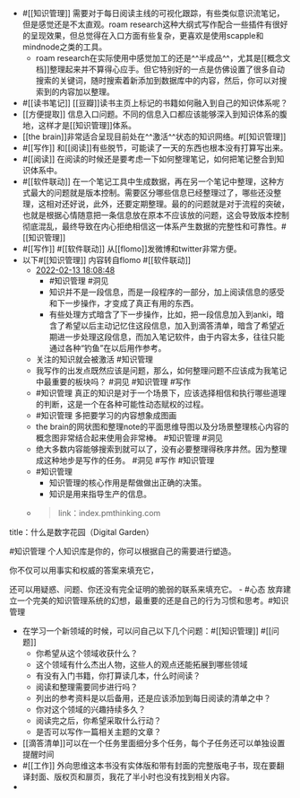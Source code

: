 - #[[知识管理]] 需要对于每日阅读主线的可视化跟踪，有些类似意识流笔记，但是感觉还是不太直观。roam research这种大纲式写作配合一些插件有很好的呈现效果，但总觉得在入口方面有些复杂，更喜欢是使用scapple和mindnode之类的工具。
    - roam research在实际使用中感觉加工的还是^^半成品^^，尤其是[[概念文档]]整理起来并不算得心应手。但它特别好的一点是仿佛设置了很多自动搜索的关键词，随时搜索着新添加到数据库中的内容，然后，你可以对搜索到的内容加以整理。
- #[[读书笔记]] [[豆瓣]]读书主页上标记的书籍如何融入到自己的知识体系呢？
- [[方便提取]] 信息入口问题。不同的信息入口都应该能够深入到知识体系的腹地，这样才是[[知识管理]]体系。
- [[the brain]]非常适合呈现目前处在^^激活^^状态的知识网络。#[[知识管理]]
- #[[写作]] 和[[阅读]]有些脱节，可能读了一天的东西也根本没有打算写出来。
- #[[阅读]] 在阅读的时候还是要考虑一下如何整理笔记，如何把笔记整合到知识体系中。
- #[[软件联动]] 在一个笔记工具中生成数据，再在另一个笔记中整理，这种方式最大的问题就是版本控制。需要区分哪些信息已经整理过了，哪些还没整理，这相对还好说，此外，还要定期整理。最的的问题就是对于流程的突破，也就是根据心情随意把一条信息放在原本不应该放的问题，这会导致版本控制彻底混乱，最终导致在内心拒绝相信这一体系产生数据的完整性和可靠性。#[[知识管理]]
- #[[写作]] #[[软件联动]] 从[[flomo]]发微博和twitter非常方便。
- 以下#[[知识管理]] 内容转自flomo #[[软件联动]]
    - [2022-02-13 18:08:48](https://flomoapp.com/mine/?memo_id=MTU4NTU4Mzg)
        - #知识管理 #洞见
        - 知识并不是一段信息，而是一段程序的一部分，加上阅读信息的感受和下一步操作，才变成了真正有用的东西。
        - 有些处理方式暗含了下一步操作，比如，把一段信息加入到anki，暗含了希望以后主动记忆住这段信息，加入到滴答清单，暗含了希望近期进一步处理这段信息，而加入笔记软件，由于内容太多，往往只能通过各种“钓鱼”在以后用作参考。
    - 关注的知识就会被激活 #知识管理
    - 我写作的出发点既然应该是问题，那么，如何整理问题不应该成为我笔记中最重要的板块吗？ #洞见 #知识管理 #写作
    - #知识管理 真正的知识是对于一个场景下，应该选择相信和执行哪些道理的判断，这是一个在各种可能性动态赋权的过程。
    - #知识管理 多把要学习的内容想象成图画
    - the brain的网状图和整理note的平面思维导图以及分场景整理核心内容的概念图非常结合起来使用会非常棒。 #知识管理 #洞见
    - 绝大多数内容能够搜索到就可以了，没有必要整理得秩序井然。因为整理成这种地步是写作的任务。 #洞见 #写作 #知识管理
    - #知识管理
        - 知识管理的核心作用是帮做做出正确的决策。
        - 知识是用来指导生产的信息。
    - >link：index.pmthinking.com

title：什么是数字花园（Digital Garden）

#知识管理 个人知识库是你的，你可以根据自己的需要进行塑造。

你不仅可以用事实和权威的答案来填充它，

还可以用疑惑、问题、你还没有完全证明的脆弱的联系来填充它。
    - #心态 放弃建立一个完美的知识管理系统的幻想，最重要的还是自己的行为习惯和思考。#知识管理
- 在学习一个新领域的时候，可以问自己以下几个问题：#[[知识管理]] #[[问题]]
    - 你希望从这个领域收获什么？
    - 这个领域有什么杰出人物，这些人的观点还能拓展到哪些领域
    - 有没有入门书籍，你打算读几本，什么时间读？
    - 阅读和整理需要同步进行吗？
    - 列出的参考资料是以后备用，还是应该添加到每日阅读的清单之中？
    - 你对这个领域的兴趣持续多久？
    - 阅读完之后，你希望采取什么行动？
    - 是否可以写作一篇相关主题的文章？
- [[滴答清单]]可以在一个任务里面细分多个任务，每个子任务还可以单独设置提醒时间
- #[[工作]] 外向思维这本书没有实体版和带有封面的完整版电子书，现在要翻译封面、版权页和扉页，我花了半小时也没有找到相关内容。
- 
